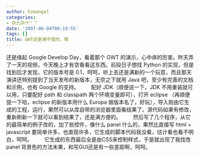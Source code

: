 ```yaml
---
author: hzmangel
categories:
- 杂九杂十^_^
date: '2007-06-04T00:19:55'
tags: []
title: GWT还是满不错的，嗯
---
```

还是缘起 Google Develop Day，看着那个 GWT 的演示，心中痒的厉害。昨天弄了一天的视频，今天晚上才有空看看这东西。<!--more-->前段日子想找 Python 的实现，但是找到后才发现，它的版本号是 0.1，呵呵，听上去还是满新的一个玩意，而且那天演讲还特别提到了当天发布的新版本，无奈之下就用 Java 吧，至少有完善的文档和示例，也有 Google 的支持。
　　配好 JDK（顺便说一下，JDK 不用重装就可以用，只要配好 path 和 classpath 两个环境变量即可），打开 eclipse （再顺便提一下哈，eclipse 的新版本用什么 Europa 做版本名了，好玩），导入刚由它生成的工程，运行，果然可以从库自带的浏览器里面看结果了。源代码如果有修改，重新刷新一下就可以看到结果了，还是满方便的。
　　然后写了几个程序，从它的最简单的例子改的，加了些控件，像什么 panel 什么的，果然比直接写 html + javascript 要简单许多，也直观许多，它生成的脚本代码我没看，估计看也看不明白，呵呵。
　　它生成的东西最后全是由CSS来控制样式，于是就出现了我找改 panel 背景色的方法未果，和写GUI还是有一些差距啊，呵呵。